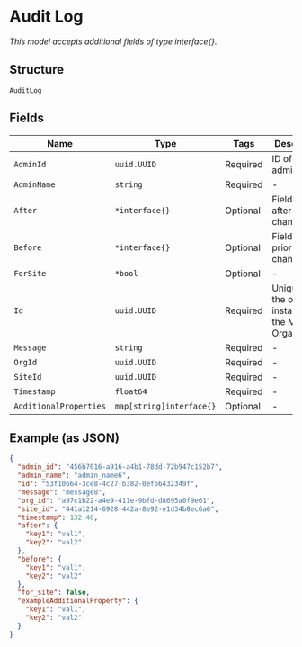 
# Audit Log

*This model accepts additional fields of type interface{}.*

## Structure

`AuditLog`

## Fields

| Name | Type | Tags | Description |
|  --- | --- | --- | --- |
| `AdminId` | `uuid.UUID` | Required | ID of the administrator |
| `AdminName` | `string` | Required | - |
| `After` | `*interface{}` | Optional | Field values after the change |
| `Before` | `*interface{}` | Optional | Field values prior to the change |
| `ForSite` | `*bool` | Optional | - |
| `Id` | `uuid.UUID` | Required | Unique ID of the object instance in the Mist Organization |
| `Message` | `string` | Required | - |
| `OrgId` | `uuid.UUID` | Required | - |
| `SiteId` | `uuid.UUID` | Required | - |
| `Timestamp` | `float64` | Required | - |
| `AdditionalProperties` | `map[string]interface{}` | Optional | - |

## Example (as JSON)

```json
{
  "admin_id": "456b7016-a916-a4b1-78dd-72b947c152b7",
  "admin_name": "admin_name6",
  "id": "53f10664-3ce8-4c27-b382-0ef66432349f",
  "message": "message8",
  "org_id": "a97c1b22-a4e9-411e-9bfd-d8695a0f9e61",
  "site_id": "441a1214-6928-442a-8e92-e1d34b8ec6a6",
  "timestamp": 132.46,
  "after": {
    "key1": "val1",
    "key2": "val2"
  },
  "before": {
    "key1": "val1",
    "key2": "val2"
  },
  "for_site": false,
  "exampleAdditionalProperty": {
    "key1": "val1",
    "key2": "val2"
  }
}
```


